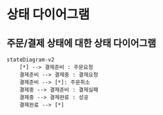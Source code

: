 # 상태 다이어그램

## 주문/결제 상태에 대한 상태 다이어그램

```mermaid
stateDiagram-v2
    [*] --> 결제준비 : 주문요청
    결제준비 --> 결제중 : 결제요청
    결제준비 --> [*]: 주문취소
    결제중 --> 결제준비 : 결제실패
    결제중 --> 결제완료 : 성공
    결제완료 --> [*]


```